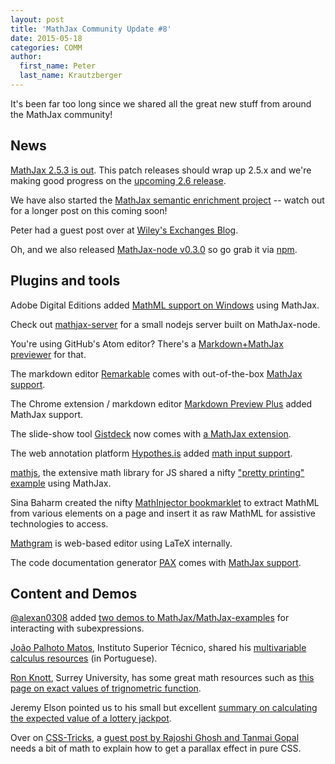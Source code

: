 ```yaml
---
layout: post
title: 'MathJax Community Update #8'
date: 2015-05-18
categories: COMM
author:
  first_name: Peter
  last_name: Krautzberger
---
```


It's been far too long since we shared all the great new stuff from around the MathJax community!

## News

[MathJax 2.5.3 is out](https://github.com/mathjax/MathJax/releases/tag/2.5.3). This patch releases should wrap up 2.5.x and we're making good progress on the [upcoming 2.6 release](https://github.com/mathjax/MathJax/milestones/MathJax%20v2.6).

We have also started the [MathJax semantic enrichment project](https://github.com/mathjax/MathJax/wiki/Semantic-Enrichment-project) -- watch out for a longer post on this coming soon!

Peter had a guest post over at [Wiley's Exchanges Blog](http://exchanges.wiley.com/blog/2015/03/02/making-math-and-science-first-class-citizens-on-the-web/).

Oh, and we also released [MathJax-node v0.3.0](https://github.com/mathjax/MathJax-node/releases/tag/0.3.0) so go grab it via [npm](https://www.npmjs.com/package/MathJax-node).

## Plugins and tools

Adobe Digital Editions added [MathML support on Windows](http://www.adobe.com/solutions/ebook/digital-editions/release-notes.html) using MathJax.

Check out [mathjax-server](https://www.npmjs.com/package/mathjax-server) for a small nodejs server built on MathJax-node.

You're using GitHub's Atom editor? There's a [Markdown+MathJax previewer](https://atom.io/packages/markdown-preview-plus) for that.

The markdown editor [Remarkable](http://remarkableapp.net/) comes with out-of-the-box [MathJax support](http://remarkableapp.net/screenshots.html).

The Chrome extension / markdown editor [Markdown Preview Plus](https://chrome.google.com/webstore/detail/markdown-preview-plus/febilkbfcbhebfnokafefeacimjdckgl) added MathJax support.

The slide-show tool [Gistdeck](https://gistdeck.github.io) now comes with [a MathJax extension](https://gistdeck.github.io/#14).

The web annotation platform [Hypothes.is](https://hypothes.is/) added [math input support](https://hypothes.is/blog/introducing-math/).

[mathjs](http://mathjs.org/index.html), the extensive math library for JS shared a nifty ["pretty printing" example](http://mathjs.org/examples/browser/pretty_printing_with_mathjax.html.html) using MathJax.

Sina Baharm created the nifty [MathInjector bookmarklet](https://github.com/sinabahram/MathInjector) to extract MathML from various elements on a page and insert it as raw MathML for assistive technologies to access.

[Mathgram](http://www.mathgram.com/) is web-based editor using LaTeX internally.

The code documentation generator [PAX](http://melisgl.github.io/mgl-pax-world/) comes with [MathJax support](http://melisgl.github.io/mgl-pax-world/mgl-pax-manual.html#toc-7-3-mathjax).

## Content and Demos

[@alexan0308](https://github.com/alexan0308) added [two demos to MathJax/MathJax-examples](https://github.com/mathjax/MathJax-examples/tree/master/advanced) for interacting with subexpressions.

[João Palhoto Matos](http://math.tecnico.ulisboa.pt/professor?who=jmatos), Instituto Superior Técnico, shared his [multivariable calculus resources](http://cdi2tp.math.tecnico.ulisboa.pt/) (in Portuguese).

[Ron Knott](http://www.maths.surrey.ac.uk/hosted-sites/R.Knott/), Surrey University, has some great math resources such as [this page on exact values of trignometric function](http://www.maths.surrey.ac.uk/hosted-sites/R.Knott/Fibonacci/simpleTrig.html).

Jeremy Elson pointed us to his small but excellent [summary on calculating the expected value of a lottery jackpot](http://www.circlemud.org/jelson/megamillions/table-explanation.html).

Over on [CSS-Tricks](https://css-tricks.com), a [guest post by Rajoshi Ghosh and Tanmai Gopal](https://css-tricks.com/tour-performant-responsive-css-site/) needs a bit of math to explain how to get a parallax effect in pure CSS.
